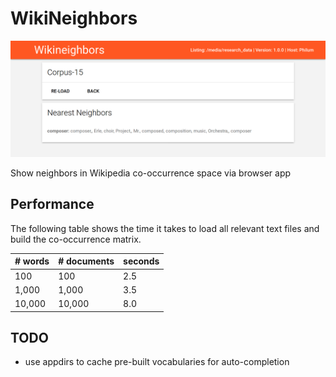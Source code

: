 # WikiNeighbors

![Example Screenshot](example.png)

Show neighbors in Wikipedia co-occurrence space via browser app

## Performance

The following table shows the time it takes to load all relevant text files and build the co-occurrence matrix.

| # words | # documents | seconds |
|---------|-------------|---------|
| 100     | 100         | 2.5     |
| 1,000   | 1,000       | 3.5     |
| 10,000  | 10,000      | 8.0     |

## TODO

* use appdirs to cache pre-built vocabularies for auto-completion


